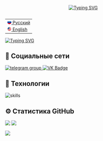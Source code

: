 <p align="center">
  <a href="https://git.io/typing-svg"><img src="https://readme-typing-svg.demolab.com?font=Montserrat&weight=600&size=24&duration=1500&pause=1000&color=F7F7F7&center=true&multiline=true&repeat=false&width=500&height=150&lines=%D0%94%D0%BE%D0%B1%D1%80%D0%BE+%D0%BF%D0%BE%D0%B6%D0%B0%D0%BB%D0%BE%D0%B2%D0%B0%D1%82%D1%8C+%D0%BD%D0%B0+%D0%BC%D0%BE%D0%B9+%D0%BF%D1%80%D0%BE%D1%84%D0%B8%D0%BB%D1%8C!%F0%9F%91%8B" alt="Typing SVG" /></a>
</p>

<table align="right">
 <tr><td><a href="README.md"><img src="images/rus_flag.png" height="13"> Русский</a></td></tr>
 <tr><td><a href="README_eng.md"><img src="images/us_flag.png" height="13"> English</a></td></tr>
</table>

<a href="https://git.io/typing-svg"><img src="https://readme-typing-svg.demolab.com?font=Montserrat&size=18&duration=1500&pause=1000&color=F7F7F7&multiline=true&repeat=false&width=450&height=150&lines=%D0%AF+%D0%BD%D0%B0%D1%87%D0%B8%D0%BD%D0%B0%D1%8E%D1%89%D0%B8%D0%B9+web-%D1%80%D0%B0%D0%B7%D1%80%D0%B0%D0%B1%D0%BE%D1%82%D1%87%D0%B8%D0%BA%F0%9F%91%A9%E2%80%8D%F0%9F%92%BB;%D0%9B%D1%8E%D0%B1%D0%BB%D1%8E+%D0%BF%D1%80%D0%BE%D0%B3%D1%80%D0%B0%D0%BC%D0%BC%D0%B8%D1%80%D0%BE%D0%B2%D0%B0%D1%82%D1%8C+%D0%BD%D0%B0++Java%F0%9F%92%96%E2%98%95;%D0%9F%D1%80%D0%B0%D0%BA%D1%82%D0%B8%D0%BA%D1%83%D1%8E%D1%81%D1%8C+%D0%B2+web-%D0%B4%D0%B8%D0%B7%D0%B0%D0%B9%D0%BD%D0%B5%F0%9F%8E%A8;%D0%98%D0%B7%D1%83%D1%87%D0%B0%D1%8E+%D1%82%D0%B5%D1%85%D0%BD%D0%BE%D0%BB%D0%BE%D0%B3%D0%B8%D0%B8+front-end+%D1%80%D0%B0%D0%B7%D1%80%D0%B0%D0%B1%D0%BE%D1%82%D0%BA%D0%B8%F0%9F%94%A7%E2%9A%99%EF%B8%8F;%D0%9B%D1%8E%D0%B1%D0%BB%D1%8E+%D1%83%D0%B7%D0%BD%D0%B0%D0%B2%D0%B0%D1%82%D1%8C+%D1%87%D1%82%D0%BE-%D1%82%D0%BE+%D0%BD%D0%BE%D0%B2%D0%BE%D0%B5%F0%9F%94%AD%F0%9F%93%9A" alt="Typing SVG" /></a>

## 🤝 Социальные сети

<div id="badges">
    <a href="https://t.me/dark_end_light" target="_blank">
      <img src="https://cdn-icons-png.flaticon.com/512/2111/2111646.png" width="40" height="40" alt="telegram group" />
    </a>
    <a href="https://vk.com/dark_en_light" target="_blank">
      <img src="https://cdn-icons-png.flaticon.com/512/145/145813.png" width="40" height="40" alt="VK Badge"/>
    </a>
  </div>

## 🔧 Технологии

![skills](https://skillicons.dev/icons?i=java,cs,html,css,js,react,github,figma,vscode,visualstudio&theme=dark)

## ⚙️ Статистика GitHub
<p align="left">
   <img height="200" src="https://streak-stats.demolab.com?user=dark-en-light&hide_border=true&background=00000000&theme=codestackr#gh-dark-mode-only" /> <img height="200" src="https://github-readme-stats.vercel.app/api?username=dark-en-light&hide_border=true&show_icons=true&bg_color=00000000&theme=codeSTACKr#gh-dark-mode-only"/>
</p>
<img height="150" src="https://github-readme-stats.vercel.app/api/top-langs/?username=dark-en-light&hide_border=true&layout=compact&langs_count=8&bg_color=00000000&theme=codeSTACKr#gh-dark-mode-only"/>
